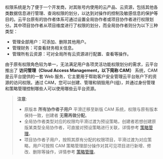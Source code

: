 权限系统是为了便于一个开发商，对其账号内使用的云产品、云资源，包括其他各类数据信息进行管理、查询权限的划分，以达到对操作的控制及敏感信息的保护等目的。云平台原有的协作者体系可通过设置全局协作者或项目协作者进行权限划分。其中项目协作者从项目维度进行了权限的划分，而全局协作者则分为以下三种类型：
+ 管理全部用户：可添加、删除其他用户。
+ 管理财务：可查看财务相关信息。
+ 管理所有云资源：可对全局所有云资源进行配置、查看等操作。

由于原有权限角色较为单一，无法满足用户各项灵活功能权限划分的需求，云平台推出了 **访问管理（Cloud Access Management，以下简称 CAM）** 系统，CAM 是云平台提供的一套 Web 服务，它主要用于帮助客户安全管理云平台账户下的资源的访问权限。通过 CAM，您可以创建、管理和销毁用户(组)，并通过身份管理和策略管理控制哪些人可以使用哪些云平台资源。

> **注意**:
> + 原版本 **所有协作者子用户** 平滑迁移至新版 CAM 系统，权限与原有版本保持一致，创建者 **无需再做分配**。
> + 全局协作者类型对应的权限均平滑过渡为预设策略，创建者若想创建原版某类型全局协作者，可直接对预设策略进行关联，详情参考 [策略管理](/doc/product/228/6690)。
> + 项目协作者子用户，按照其原有分配的权限项目，平滑过渡为对应策略，用户可按照 CAM 策略管理部分操作对其可见项目进行新增、修改、删除等操作，详情参考 [策略管理](/doc/product/228/6690)。